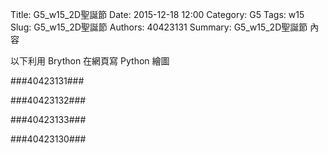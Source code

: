 Title: G5_w15_2D聖誕節
Date: 2015-12-18 12:00
Category: G5
Tags: w15
Slug: G5_w15_2D聖誕節
Authors: 40423131
Summary: G5_w15_2D聖誕節 內容

以下利用 Brython 在網頁寫 Python 繪圖

###40423131###
                                
                                    
<!-- 導入 brython.js -->

<script type="text/javascript" src="js/Brython3.2.3-20151122-082712/brython.js"></script>

<!-- 啟動 brython() -->

<script>
window.onload=function(){
brython(1);
}
</script>

<!-- 以下利用 Brython 程式執行繪圖 -->

<canvas id="plotarea" width="400" height="400"></canvas>

<script type="text/python3">
# 導入 doc
from browser import document as doc
from browser import console
import math

# 準備繪圖畫布
canvas = doc["plotarea"]
ctx = canvas.getContext("2d")

# 開始畫直線
ctx.beginPath()
ctx.lineWidth = 5
ctx.moveTo(175, 65)
ctx.lineTo(120, 120)
ctx.strokeStyle = "#008B00"
ctx.stroke()

ctx.beginPath()
ctx.lineWidth = 5
ctx.moveTo(225, 65)
ctx.lineTo(280, 120)
ctx.strokeStyle = "#008B00"
ctx.stroke()

ctx.beginPath()
ctx.lineWidth = 5
ctx.moveTo(280, 120)
ctx.lineTo(240,120)
ctx.strokeStyle ="#008B00"
ctx.stroke()

ctx.beginPath()
ctx.lineWidth = 5
ctx.moveTo(120,120)
ctx.lineTo(160,120)
ctx.strokeStyle = "#008B00"
ctx.stroke()

ctx.beginPath()
ctx.lineWidth = 5
ctx.moveTo(160,120)
ctx.lineTo(80,200 )
ctx.strokeStyle = "#008B00"
ctx.stroke()

ctx.beginPath()
ctx.lineWidth = 5
ctx.moveTo(80,200)
ctx.lineTo(120, 200)
ctx.strokeStyle = "#008B00"
ctx.stroke()

ctx.beginPath()
ctx.lineWidth = 5
ctx.moveTo(120, 200)
ctx.lineTo(40,280)
ctx.strokeStyle = "#008B00"
ctx.stroke()

ctx.beginPath()
ctx.lineWidth = 5
ctx.moveTo(40,280)
ctx.lineTo(360,280)
ctx.strokeStyle = "#008B00"
ctx.stroke()

ctx.beginPath()
ctx.lineWidth = 5
ctx.moveTo(240,120)
ctx.lineTo(320,200)
ctx.strokeStyle = "#008B00"
ctx.stroke()

ctx.beginPath()
ctx.lineWidth = 5
ctx.moveTo(320,200)
ctx.lineTo(280,200)
ctx.strokeStyle = "#008B00"
ctx.stroke()

ctx.beginPath()
ctx.lineWidth = 5
ctx.moveTo(280,200)
ctx.lineTo(360,280)
ctx.strokeStyle = "#008B00"
ctx.stroke()

ctx.beginPath()
ctx.lineWidth = 5
ctx.moveTo(160,280)
ctx.lineTo(160,360 )
ctx.strokeStyle = "#8B4726"
ctx.stroke()

ctx.beginPath()
ctx.lineWidth = 5
ctx.moveTo(240,280)
ctx.lineTo(240, 360)
ctx.strokeStyle = "#8B4726"
ctx.stroke()

ctx.beginPath()
ctx.lineWidth = 5
ctx.moveTo(160, 360)
ctx.lineTo(240,360 )
ctx.strokeStyle = "#8B4726"
ctx.stroke()

ctx.beginPath()
ctx.lineWidth = 5
ctx.moveTo(200,0)
ctx.lineTo(170,80)
ctx.strokeStyle = "#EE9A00"
ctx.stroke()

ctx.beginPath()
ctx.lineWidth = 5
ctx.moveTo(170, 80)
ctx.lineTo(240,24 )
ctx.strokeStyle = "#EE9A00"
ctx.stroke()

ctx.beginPath()
ctx.lineWidth = 5
ctx.moveTo(240,24)
ctx.lineTo(160,24 )
ctx.strokeStyle = "#EE9A00"
ctx.stroke()

ctx.beginPath()
ctx.lineWidth = 5
ctx.moveTo(160,24)
ctx.lineTo(230,80 )
ctx.strokeStyle = "#EE9A00"
ctx.stroke()

ctx.beginPath()
ctx.lineWidth = 5
ctx.moveTo(230,80)
ctx.lineTo(200,0 )
ctx.strokeStyle = "#EE9A00"
ctx.stroke()

ctx.beginPath()
ctx.lineWidth = 5
ctx.moveTo(102,308)
ctx.lineTo(102,360 )
ctx.strokeStyle = "#7D26CD"
ctx.stroke()

ctx.beginPath()
ctx.lineWidth = 5
ctx.moveTo(102,360)
ctx.lineTo(154,360 )
ctx.strokeStyle = "#7D26CD"
ctx.stroke()

ctx.beginPath()
ctx.lineWidth = 5
ctx.moveTo(154,360)
ctx.lineTo(154,308 )
ctx.strokeStyle = "#7D26CD"
ctx.stroke()

ctx.beginPath()
ctx.lineWidth = 5
ctx.moveTo(154,308)
ctx.lineTo(102,308 )
ctx.strokeStyle = "#7D26CD"
ctx.stroke()

ctx.beginPath()
ctx.lineWidth = 5
ctx.moveTo(128,308)
ctx.lineTo(128,360 )
ctx.strokeStyle = "#7D26CD"
ctx.stroke()

ctx.beginPath()
ctx.lineWidth = 5
ctx.moveTo(102,335)
ctx.lineTo(154,335 )
ctx.strokeStyle = "#7D26CD"
ctx.stroke()

</script>



<script>
window.onload=function(){
brython(1);
}
</script>
                
                    
                    
                    
                    
###40423132###
                
                
<!-- 導入 brython.js -->

<script type="text/javascript" src="js/Brython3.2.3-20151122-082712/40423132.js"></script>

<!-- 啟動 brython() -->

<script>
window.onload=function(){
brython(1);
}
</script>

<!-- 以下利用 Brython 程式執行繪圖 -->

<canvas id="plotarea2" width="400" height="410"></canvas>

<script type="text/python3">
# 導入 doc
from browser import document as doc
from browser import console
import math

# 準備繪圖畫布
canvas = doc["plotarea2"]
ctx = canvas.getContext("2d")

# 開始畫直線
ctx.beginPath()
ctx.lineWidth = 5
ctx.moveTo(175, 65)
ctx.lineTo(120, 120)
ctx.strokeStyle = "#0000ff"
ctx.stroke()

ctx.beginPath()
ctx.lineWidth = 5
ctx.moveTo(225, 65)
ctx.lineTo(280, 120)
ctx.strokeStyle = "#0000ff"
ctx.stroke()

ctx.beginPath()
ctx.lineWidth = 5
ctx.moveTo(280, 120)
ctx.lineTo(240,120)
ctx.strokeStyle ="#0000ff"
ctx.stroke()

ctx.beginPath()
ctx.lineWidth = 5
ctx.moveTo(120,120)
ctx.lineTo(160,120)
ctx.strokeStyle = "#0000ff"
ctx.stroke()

ctx.beginPath()
ctx.lineWidth = 5
ctx.moveTo(160,120)
ctx.lineTo(80,200 )
ctx.strokeStyle = "#0000ff"
ctx.stroke()

ctx.beginPath()
ctx.lineWidth = 5
ctx.moveTo(80,200)
ctx.lineTo(120, 200)
ctx.strokeStyle = "#0000ff"
ctx.stroke()

ctx.beginPath()
ctx.lineWidth = 5
ctx.moveTo(120, 200)
ctx.lineTo(40,280)
ctx.strokeStyle = "#0000ff"
ctx.stroke()

ctx.beginPath()
ctx.lineWidth = 5
ctx.moveTo(40,280)
ctx.lineTo(360,280)
ctx.strokeStyle = "#0000ff"
ctx.stroke()

ctx.beginPath()
ctx.lineWidth = 5
ctx.moveTo(240,120)
ctx.lineTo(320,200)
ctx.strokeStyle = "#0000ff"
ctx.stroke()

ctx.beginPath()
ctx.lineWidth = 5
ctx.moveTo(320,200)
ctx.lineTo(280,200)
ctx.strokeStyle = "#0000ff"
ctx.stroke()

ctx.beginPath()
ctx.lineWidth = 5
ctx.moveTo(280,200)
ctx.lineTo(360,280)
ctx.strokeStyle = "#0000ff"
ctx.stroke()

ctx.beginPath()
ctx.lineWidth = 5
ctx.moveTo(160,280)
ctx.lineTo(160,360 )
ctx.strokeStyle = "#8B4726"
ctx.stroke()

ctx.beginPath()
ctx.lineWidth = 5
ctx.moveTo(240,280)
ctx.lineTo(240, 360)
ctx.strokeStyle = "#8B4726"
ctx.stroke()

ctx.beginPath()
ctx.lineWidth = 5
ctx.moveTo(160, 360)
ctx.lineTo(240,360 )
ctx.strokeStyle = "#8B4726"
ctx.stroke()

ctx.beginPath()
ctx.lineWidth = 5
ctx.moveTo(200,0)
ctx.lineTo(170,80)
ctx.strokeStyle = "#EE9A00"
ctx.stroke()

ctx.beginPath()
ctx.lineWidth = 5
ctx.moveTo(170, 80)
ctx.lineTo(240,24 )
ctx.strokeStyle = "#EE9A00"
ctx.stroke()

ctx.beginPath()
ctx.lineWidth = 5
ctx.moveTo(240,24)
ctx.lineTo(160,24 )
ctx.strokeStyle = "#EE9A00"
ctx.stroke()

ctx.beginPath()
ctx.lineWidth = 5
ctx.moveTo(160,24)
ctx.lineTo(230,80 )
ctx.strokeStyle = "#EE9A00"
ctx.stroke()

ctx.beginPath()
ctx.lineWidth = 5
ctx.moveTo(230,80)
ctx.lineTo(200,0 )
ctx.strokeStyle = "#EE9A00"
ctx.stroke()
</script>

<script>
window.onload=function(){
brython(1);
}
</script>





###40423133###

<!-- 導入 brython.js -->

<script type="text/javascript" src="js/Brython3.2.3-20151122-082712/brython.js"></script>

<!-- 啟動 brython() -->

<script>
window.onload=function(){
brython(1);
}
</script>

<!-- 以下利用 Brython 程式執行繪圖 -->

<canvas id="plotarea3" width="400" height="400"></canvas>

<script type="text/python3">
# 導入 doc
from browser import document as doc
from browser import console
import math

# 準備繪圖畫布
canvas = doc["plotarea3"]
ctx = canvas.getContext("2d")

# 開始畫直線
ctx.beginPath()
ctx.lineWidth = 5
ctx.moveTo(120, 120)
ctx.lineTo(200, 160)
ctx.strokeStyle = "#FF0000"
ctx.stroke()

ctx.beginPath()
ctx.lineWidth = 5
ctx.moveTo(120, 120)
ctx.lineTo(160, 80)
ctx.strokeStyle = "#FF0000"
ctx.stroke()

ctx.beginPath()
ctx.lineWidth = 5
ctx.moveTo(160, 80)
ctx.lineTo(200,160)
ctx.strokeStyle ="#FF0000"
ctx.stroke()

ctx.beginPath()
ctx.lineWidth = 5
ctx.moveTo(240,80)
ctx.lineTo(200,160)
ctx.strokeStyle = "#FF0000"
ctx.stroke()

ctx.beginPath()
ctx.lineWidth = 5
ctx.moveTo(280,120)
ctx.lineTo(240,80 )
ctx.strokeStyle = "#FF0000"
ctx.stroke()

ctx.beginPath()
ctx.lineWidth = 5
ctx.moveTo(280,120)
ctx.lineTo(200, 160)
ctx.strokeStyle = "#FF0000"
ctx.stroke()


ctx.beginPath()
ctx.lineWidth = 5
ctx.moveTo(120, 160)
ctx.lineTo(280,160)
ctx.strokeStyle = "#008B00"
ctx.stroke()

ctx.beginPath()
ctx.lineWidth = 5
ctx.moveTo(280,160)
ctx.lineTo(280,320)
ctx.strokeStyle = "#008B00"
ctx.stroke()

ctx.beginPath()
ctx.lineWidth = 5
ctx.moveTo(280,320)
ctx.lineTo(120,320)
ctx.strokeStyle = "#008B00"
ctx.stroke()

ctx.beginPath()
ctx.lineWidth = 5
ctx.moveTo(120,320)
ctx.lineTo(120,160)
ctx.strokeStyle = "#008B00"
ctx.stroke()

ctx.beginPath()
ctx.lineWidth = 5
ctx.moveTo(120,240)
ctx.lineTo(280,240)
ctx.strokeStyle = "#FF0000"
ctx.stroke()

ctx.beginPath()
ctx.lineWidth = 5
ctx.moveTo(200,160)
ctx.lineTo(200,320 )
ctx.strokeStyle = "#FF0000"
ctx.stroke()
</script>



<script>
window.onload=function(){
brython(1);
}
</script>




###40423130###



<!-- 導入 brython.js -->

<script type="text/javascript" src="js/Brython3.2.3-20151122-082712/brython.js"></script>

<!-- 啟動 brython() -->

<script>
window.onload=function(){
brython(1);
}
</script>

<!-- 以下利用 Brython 程式執行繪圖 -->

<canvas id="plotarea4" width="400" height="400"></canvas>

<script type="text/python3">
# 導入 doc
from browser import document as doc
from browser import console
import math

# 準備繪圖畫布
canvas = doc["plotarea4"]
ctx = canvas.getContext("2d")

# 開始畫直線
ctx.beginPath()
ctx.lineWidth = 5
ctx.moveTo(120, 120)
ctx.lineTo(200, 160)
ctx.strokeStyle = "#008B00"
ctx.stroke()

ctx.beginPath()
ctx.lineWidth = 5
ctx.moveTo(120, 120)
ctx.lineTo(160, 80)
ctx.strokeStyle = "#008B00"
ctx.stroke()

ctx.beginPath()
ctx.lineWidth = 5
ctx.moveTo(160, 80)
ctx.lineTo(200,160)
ctx.strokeStyle ="#008B00"
ctx.stroke()

ctx.beginPath()
ctx.lineWidth = 5
ctx.moveTo(240,80)
ctx.lineTo(200,160)
ctx.strokeStyle = "#008B00"
ctx.stroke()

ctx.beginPath()
ctx.lineWidth = 5
ctx.moveTo(280,120)
ctx.lineTo(240,80 )
ctx.strokeStyle = "#008B00"
ctx.stroke()

ctx.beginPath()
ctx.lineWidth = 5
ctx.moveTo(280,120)
ctx.lineTo(200, 160)
ctx.strokeStyle = "#008B00"
ctx.stroke()


ctx.beginPath()
ctx.lineWidth = 5
ctx.moveTo(120, 160)
ctx.lineTo(280,160)
ctx.strokeStyle = "#FF0000"
ctx.stroke()

ctx.beginPath()
ctx.lineWidth = 5
ctx.moveTo(280,160)
ctx.lineTo(280,320)
ctx.strokeStyle = "#FF0000"
ctx.stroke()

ctx.beginPath()
ctx.lineWidth = 5
ctx.moveTo(280,320)
ctx.lineTo(120,320)
ctx.strokeStyle = "#FF0000"
ctx.stroke()

ctx.beginPath()
ctx.lineWidth = 5
ctx.moveTo(120,320)
ctx.lineTo(120,160)
ctx.strokeStyle = "#FF0000"
ctx.stroke()

ctx.beginPath()
ctx.lineWidth = 5
ctx.moveTo(120,240)
ctx.lineTo(280,240)
ctx.strokeStyle = "#008B00"
ctx.stroke()

ctx.beginPath()
ctx.lineWidth = 5
ctx.moveTo(200,160)
ctx.lineTo(200,320 )
ctx.strokeStyle = "#008B00"
ctx.stroke()


x = 100
y = 100

</script>

